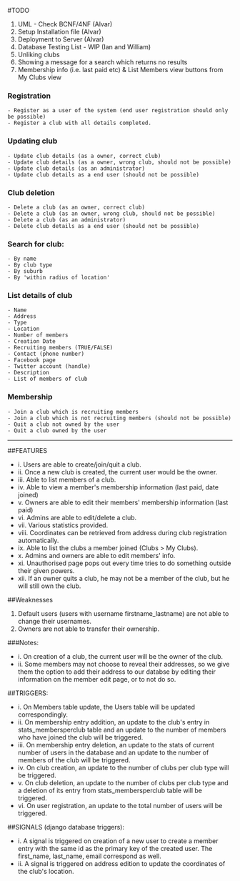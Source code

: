 #TODO
1. UML - Check BCNF/4NF (Alvar)
2. Setup Installation file (Alvar)
3. Deployment to Server (Alvar)
4. Database Testing List - WIP (Ian and William)
5. Unliking clubs
6. Showing a message for a search which returns no results
7. Membership info (i.e. last paid etc) & List Members view buttons from My Clubs view

### Registration
	- Register as a user of the system (end user registration should only be possible)
	- Register a club with all details completed.

### Updating club
	- Update club details (as a owner, correct club)
	- Update club details (as a owner, wrong club, should not be possible)
	- Update club details (as an administrator)
	- Update club details as a end user (should not be possible)

### Club deletion
	- Delete a club (as an owner, correct club)
	- Delete a club (as an owner, wrong club, should not be possible)
	- Delete a club (as an administrator)
	- Delete club details as a end user (should not be possible)

### Search for club:
	- By name
	- By club type
	- By suburb
	- By 'within radius of location'
	
### List details of club
	- Name
	- Address
	- Type
	- Location
	- Number of members
	- Creation Date
	- Recruiting members (TRUE/FALSE)
	- Contact (phone number)
	- Facebook page
	- Twitter account (handle)
	- Description
	- List of members of club

### Membership
	- Join a club which is recruiting members
	- Join a club which is not recruiting members (should not be possible)
	- Quit a club not owned by the user
	- Quit a club owned by the user
---

##FEATURES
* i. Users are able to create/join/quit a club.
* ii. Once a new club is created, the current user would be the owner.
* iii. Able to list members of a club.
* iv. Able to view a member's membership information (last paid, date joined)
* v. Owners are able to edit their members' membership information (last paid)
* vi. Admins are able to edit/delete a club.
* vii. Various statistics provided.
* viii. Coordinates can be retrieved from address during club registration automatically.
* ix. Able to list the clubs a member joined (Clubs > My Clubs).
* x. Admins and owners are able to edit members' info.
* xi. Unauthorised page pops out every time tries to do something outside their given powers.
* xii. If an owner quits a club, he may not be a member of the club, but he will still own the club.

##Weaknesses
1. Default users (users with username firstname_lastname) are not able to change their usernames.
2. Owners are not able to transfer their ownership.

###Notes:
* i. On creation of a club, the current user will be the owner of the club.
* ii. Some members may not choose to reveal their addresses, so we give them the option to add their address to our databse by editing their information on the member edit page, or to not do so.

##TRIGGERS:
* i. On Members table update, the Users table will be updated correspondingly.
* ii. On membership entry addition, an update to the club's entry in stats_membersperclub table and an update to the number of members who have joined the club will be triggered.
* iii. On membership entry deletion, an update to the stats of current number of users in the database and an update to the number of members of the club will be triggered.
* iv. On club creation, an update to the number of clubs per club type will be triggered.
* v. On club deletion, an update to the number of clubs per club type and a deletion of its entry from stats_membersperclub table will be triggered.
* vi. On user registration, an update to the total number of users will be triggered.

##SIGNALS (django database triggers):
* i. A signal is triggered on creation of a new user to create a member entry with the same id as the primary key of the created user. The first_name, last_name, email correspond as well.
* ii. A signal is triggered on address edition to update the coordinates of the club's location.


